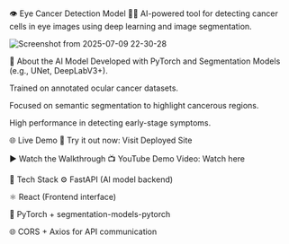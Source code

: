 👁️ Eye Cancer Detection Model 🔬🧠
AI-powered tool for detecting cancer cells in eye images using deep learning and image segmentation.

![Screenshot from 2025-07-09 22-30-28](https://github.com/user-attachments/assets/c1d64268-08bf-4e4f-a5d8-23867bb292d7)

🧠 About the AI Model
Developed with PyTorch and Segmentation Models (e.g., UNet, DeepLabV3+).

Trained on annotated ocular cancer datasets.

Focused on semantic segmentation to highlight cancerous regions.

High performance in detecting early-stage symptoms.

🌐 Live Demo
🚀 Try it out now: Visit Deployed Site

▶️ Watch the Walkthrough
📺 YouTube Demo Video: Watch here

🧩 Tech Stack
⚙️ FastAPI (AI model backend)

⚛️ React (Frontend interface)

🔬 PyTorch + segmentation-models-pytorch

🌐 CORS + Axios for API communication
